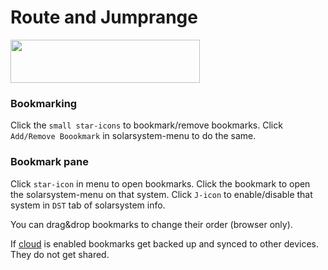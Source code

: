 # Route and Jumprange 

<img src="https://raw.githubusercontent.com/Risingson/eedocs/master/docs/images/jmprou.png" width="303" height="69">

### Bookmarking
Click the  `small star-icons` to bookmark/remove bookmarks.
Click `Add/Remove Boookmark` in solarsystem-menu to do the same.

### Bookmark pane
Click `star-icon` in menu to open bookmarks.
Click the bookmark to open the solarsystem-menu on that system.
Click `J-icon` to enable/disable that system in `DST` tab of solarsystem info.

You can drag&drop bookmarks to change their order (browser only).

If [cloud](https://eveeye.readthedocs.io/en/latest/sharing/cloud/) is enabled bookmarks get backed up and synced to other devices. They do not get shared.

<!--stackedit_data:
eyJoaXN0b3J5IjpbLTE4MjQ0NDExODQsLTEwNTgyMDUzMjVdfQ
==
-->